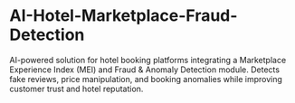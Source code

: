 # AI-Hotel-Marketplace-Fraud-Detection
AI-powered solution for hotel booking platforms integrating a Marketplace Experience Index (MEI) and Fraud &amp; Anomaly Detection module. Detects fake reviews, price manipulation, and booking anomalies while improving customer trust and hotel reputation.

